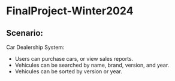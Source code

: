 # FinalProject-Winter2024

## Scenario:

Car Dealership System:

+ Users can purchase cars, or view sales reports.
+ Vehicules can be searched by name, brand, version, and year.
+ Vehicules can be sorted by version or year.
